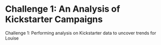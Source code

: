 # Challenge 1: An Analysis of Kickstarter Campaigns
Challenge 1: Performing analysis on Kickstarter data to uncover trends for Louise
